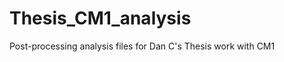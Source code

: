 Thesis_CM1_analysis
===================

Post-processing analysis files for Dan C's Thesis work with CM1